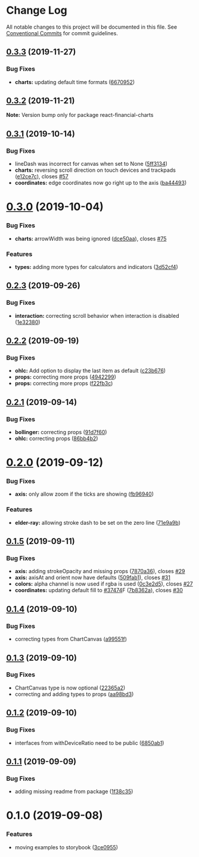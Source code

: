 # Change Log

All notable changes to this project will be documented in this file.
See [Conventional Commits](https://conventionalcommits.org) for commit guidelines.

## [0.3.3](https://github.com/reactivemarkets/react-financial-charts/compare/v0.3.2...v0.3.3) (2019-11-27)


### Bug Fixes

* **charts:** updating default time formats ([6670952](https://github.com/reactivemarkets/react-financial-charts/commit/667095253dda726de9de0d93fc71ea830fcecab6))





## [0.3.2](https://github.com/reactivemarkets/react-financial-charts/compare/v0.3.1...v0.3.2) (2019-11-21)

**Note:** Version bump only for package react-financial-charts





## [0.3.1](https://github.com/reactivemarkets/react-financial-charts/compare/v0.3.0...v0.3.1) (2019-10-14)


### Bug Fixes

* lineDash was incorrect for canvas when set to None ([5ff3134](https://github.com/reactivemarkets/react-financial-charts/commit/5ff3134))
* **charts:** reversing scroll direction on touch devices and trackpads ([e12ce7c](https://github.com/reactivemarkets/react-financial-charts/commit/e12ce7c)), closes [#57](https://github.com/reactivemarkets/react-financial-charts/issues/57)
* **coordinates:** edge coordinates now go right up to the axis ([ba44493](https://github.com/reactivemarkets/react-financial-charts/commit/ba44493))





# [0.3.0](https://github.com/reactivemarkets/react-financial-charts/compare/v0.2.3...v0.3.0) (2019-10-04)


### Bug Fixes

* **charts:** arrowWidth was being ignored ([dce50aa](https://github.com/reactivemarkets/react-financial-charts/commit/dce50aa)), closes [#75](https://github.com/reactivemarkets/react-financial-charts/issues/75)


### Features

* **types:** adding more types for calculators and indicators ([3d52cf4](https://github.com/reactivemarkets/react-financial-charts/commit/3d52cf4))





## [0.2.3](https://github.com/reactivemarkets/react-financial-charts/compare/v0.2.2...v0.2.3) (2019-09-26)


### Bug Fixes

* **interaction:** correcting scroll behavior when interaction is disabled ([1e32380](https://github.com/reactivemarkets/react-financial-charts/commit/1e32380))





## [0.2.2](https://github.com/reactivemarkets/react-financial-charts/compare/v0.2.1...v0.2.2) (2019-09-19)


### Bug Fixes

* **ohlc:** Add option to display the last item as default ([c23b676](https://github.com/reactivemarkets/react-financial-charts/commit/c23b676))
* **props:** correcting more props ([4942299](https://github.com/reactivemarkets/react-financial-charts/commit/4942299))
* **props:** correcting more props ([f22fb3c](https://github.com/reactivemarkets/react-financial-charts/commit/f22fb3c))





## [0.2.1](https://github.com/reactivemarkets/react-financial-charts/compare/v0.2.0...v0.2.1) (2019-09-14)


### Bug Fixes

* **bollinger:** correcting props ([91d7f60](https://github.com/reactivemarkets/react-financial-charts/commit/91d7f60))
* **ohlc:** correcting props ([86bb4b2](https://github.com/reactivemarkets/react-financial-charts/commit/86bb4b2))





# [0.2.0](https://github.com/reactivemarkets/react-financial-charts/compare/v0.1.5...v0.2.0) (2019-09-12)


### Bug Fixes

* **axis:** only allow zoom if the ticks are showing ([fb96940](https://github.com/reactivemarkets/react-financial-charts/commit/fb96940))


### Features

* **elder-ray:** allowing stroke dash to be set on the zero line ([71e9a9b](https://github.com/reactivemarkets/react-financial-charts/commit/71e9a9b))





## [0.1.5](https://github.com/reactivemarkets/react-financial-charts/compare/v0.1.4...v0.1.5) (2019-09-11)


### Bug Fixes

* **axis:** adding strokeOpacity and missing props ([7870a36](https://github.com/reactivemarkets/react-financial-charts/commit/7870a36)), closes [#29](https://github.com/reactivemarkets/react-financial-charts/issues/29)
* **axis:** axisAt and orient now have defaults ([509fab1](https://github.com/reactivemarkets/react-financial-charts/commit/509fab1)), closes [#31](https://github.com/reactivemarkets/react-financial-charts/issues/31)
* **colors:** alpha channel is now used if rgba is used ([0c3e2d5](https://github.com/reactivemarkets/react-financial-charts/commit/0c3e2d5)), closes [#27](https://github.com/reactivemarkets/react-financial-charts/issues/27)
* **coordinates:** updating default fill to [#37474](https://github.com/reactivemarkets/react-financial-charts/issues/37474)F ([7b8362a](https://github.com/reactivemarkets/react-financial-charts/commit/7b8362a)), closes [#30](https://github.com/reactivemarkets/react-financial-charts/issues/30)





## [0.1.4](https://github.com/reactivemarkets/react-financial-charts/compare/v0.1.3...v0.1.4) (2019-09-10)


### Bug Fixes

* correcting types from ChartCanvas ([a99551f](https://github.com/reactivemarkets/react-financial-charts/commit/a99551f))





## [0.1.3](https://github.com/reactivemarkets/react-financial-charts/compare/v0.1.2...v0.1.3) (2019-09-10)


### Bug Fixes

* ChartCanvas type is now optional ([22365a2](https://github.com/reactivemarkets/react-financial-charts/commit/22365a2))
* correcting and adding types to props ([aa98bd3](https://github.com/reactivemarkets/react-financial-charts/commit/aa98bd3))





## [0.1.2](https://github.com/reactivemarkets/react-financial-charts/compare/v0.1.1...v0.1.2) (2019-09-10)


### Bug Fixes

* interfaces from withDeviceRatio need to be public ([6850ab1](https://github.com/reactivemarkets/react-financial-charts/commit/6850ab1))





## [0.1.1](https://github.com/reactivemarkets/react-financial-charts/compare/v0.1.0...v0.1.1) (2019-09-09)


### Bug Fixes

* adding missing readme from package ([1f38c35](https://github.com/reactivemarkets/react-financial-charts/commit/1f38c35))





# 0.1.0 (2019-09-08)


### Features

* moving examples to storybook ([3ce0955](https://github.com/reactivemarkets/react-financial-charts/commit/3ce0955))
